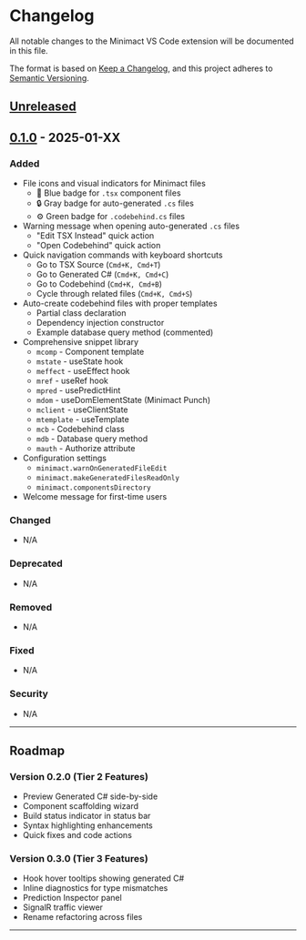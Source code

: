 # Changelog

All notable changes to the Minimact VS Code extension will be documented in this file.

The format is based on [Keep a Changelog](https://keepachangelog.com/en/1.0.0/),
and this project adheres to [Semantic Versioning](https://semver.org/spec/v2.0.0.html).

## [Unreleased]

## [0.1.0] - 2025-01-XX

### Added
- File icons and visual indicators for Minimact files
  - 📘 Blue badge for `.tsx` component files
  - 🔒 Gray badge for auto-generated `.cs` files
  - ⚙️ Green badge for `.codebehind.cs` files
- Warning message when opening auto-generated `.cs` files
  - "Edit TSX Instead" quick action
  - "Open Codebehind" quick action
- Quick navigation commands with keyboard shortcuts
  - Go to TSX Source (`Cmd+K, Cmd+T`)
  - Go to Generated C# (`Cmd+K, Cmd+C`)
  - Go to Codebehind (`Cmd+K, Cmd+B`)
  - Cycle through related files (`Cmd+K, Cmd+S`)
- Auto-create codebehind files with proper templates
  - Partial class declaration
  - Dependency injection constructor
  - Example database query method (commented)
- Comprehensive snippet library
  - `mcomp` - Component template
  - `mstate` - useState hook
  - `meffect` - useEffect hook
  - `mref` - useRef hook
  - `mpred` - usePredictHint
  - `mdom` - useDomElementState (Minimact Punch)
  - `mclient` - useClientState
  - `mtemplate` - useTemplate
  - `mcb` - Codebehind class
  - `mdb` - Database query method
  - `mauth` - Authorize attribute
- Configuration settings
  - `minimact.warnOnGeneratedFileEdit`
  - `minimact.makeGeneratedFilesReadOnly`
  - `minimact.componentsDirectory`
- Welcome message for first-time users

### Changed
- N/A

### Deprecated
- N/A

### Removed
- N/A

### Fixed
- N/A

### Security
- N/A

---

## Roadmap

### Version 0.2.0 (Tier 2 Features)
- Preview Generated C# side-by-side
- Component scaffolding wizard
- Build status indicator in status bar
- Syntax highlighting enhancements
- Quick fixes and code actions

### Version 0.3.0 (Tier 3 Features)
- Hook hover tooltips showing generated C#
- Inline diagnostics for type mismatches
- Prediction Inspector panel
- SignalR traffic viewer
- Rename refactoring across files

---

[Unreleased]: https://github.com/minimact/minimact-vscode/compare/v0.1.0...HEAD
[0.1.0]: https://github.com/minimact/minimact-vscode/releases/tag/v0.1.0
